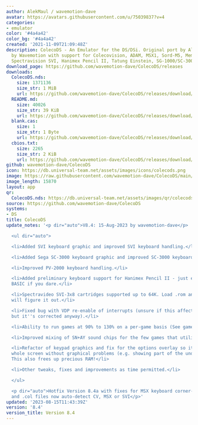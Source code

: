 ```yaml
---
author: AlekMaul / wavemotion-dave
avatar: https://avatars.githubusercontent.com/u/75039837?v=4
categories:
- emulator
color: '#4a4a42'
color_bg: '#4a4a42'
created: '2021-11-09T21:09:48Z'
description: ColecoDS - An Emulator for the DS/DSi. Original port by Alekmaul. Phoenix-Edition
  by Wavemotion with support for Colecovision, ADAM, MSX1, Sord-M5, Memotech MTX,
  Spectravision SVI, Hanimex Pencil II, Tatung Einstein, SG-1000/SC-3000 and the Creativision.
download_page: https://github.com/wavemotion-dave/ColecoDS/releases
downloads:
  ColecoDS.nds:
    size: 1371136
    size_str: 1 MiB
    url: https://github.com/wavemotion-dave/ColecoDS/releases/download/8.4/ColecoDS.nds
  README.md:
    size: 40026
    size_str: 39 KiB
    url: https://github.com/wavemotion-dave/ColecoDS/releases/download/8.4/README.md
  blank.cas:
    size: 1
    size_str: 1 Byte
    url: https://github.com/wavemotion-dave/ColecoDS/releases/download/8.4/blank.cas
  cbios.txt:
    size: 2265
    size_str: 2 KiB
    url: https://github.com/wavemotion-dave/ColecoDS/releases/download/8.4/cbios.txt
github: wavemotion-dave/ColecoDS
icon: https://db.universal-team.net/assets/images/icons/colecods.png
image: https://raw.githubusercontent.com/wavemotion-dave/ColecoDS/main/arm9/gfx_data/pdev_tbg0.png
image_length: 15870
layout: app
qr:
  ColecoDS.nds: https://db.universal-team.net/assets/images/qr/colecods-nds.png
source: https://github.com/wavemotion-dave/ColecoDS
systems:
- DS
title: ColecoDS
update_notes: '<p dir="auto">V8.4: 15-Aug-2023 by wavemotion-dave</p>

  <ul dir="auto">

  <li>Added SVI keyboard graphic and improved SVI keyboard handling.</li>

  <li>Added Sega SC-3000 keyboard graphic and improved SC-3000 keyboard handling.</li>

  <li>Improved PV-2000 keyboard handling.</li>

  <li>Added preliminary keyboard support for Hanimex Pencil II - just enough to run
  BASIC if you dare.</li>

  <li>Spectravideo SVI-3x8 cartridges supported up to 64K. Load .rom and the emulator
  will figure it out.</li>

  <li>Fixed bug with VDP re-enable of interrupts (unsure if this affected anything,
  but it''s corrected anyway).</li>

  <li>Ability to run games at 90% to 130% on a per-game basis (See game configuration).</li>

  <li>Improved mixing of SN+AY sound chips for the few games that utilize both.</li>

  <li>Refactor of keypad graphics and fix for the options overlay so it paints the
  whole screen without graphical problems (e.g. showing part of the underlying screen).
  This also frees up precious RAM!</li>

  <li>Other tweaks, fixes and improvements as time permitted.</li>

  </ul>

  <p dir="auto">Hotfix Version 8.4a with fixes for MSX keyboard corner-keys detection
  and .col files now auto-detect CV, MSX or SVI</p>'
updated: '2023-08-15T11:43:39Z'
version: '8.4'
version_title: Version 8.4
---
```

